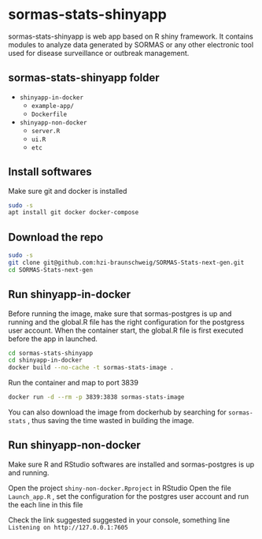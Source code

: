 # sormas-stats-shinyapp
sormas-stats-shinyapp is web app based on R shiny framework. It contains modules to analyze data generated by SORMAS or any other electronic tool used for disease surveillance or outbreak management. 

## sormas-stats-shinyapp folder
- `shinyapp-in-docker`
    - `example-app/`
    - `Dockerfile`
- `shinyapp-non-docker`
    - `server.R`
    - `ui.R`
    - `etc`

## Install softwares
Make sure git and docker is installed
```bash
sudo -s
apt install git docker docker-compose
```
## Download the repo
```bash
sudo -s
git clone git@github.com:hzi-braunschweig/SORMAS-Stats-next-gen.git
cd SORMAS-Stats-next-gen
```
## Run shinyapp-in-docker
Before running the image, make sure that sormas-postgres is up and running and the global.R file has the right configuration for the postgress user account. When the container start, the global.R file is first executed before the app in launched.
```bash
cd sormas-stats-shinyapp
cd shinyapp-in-docker
docker build --no-cache -t sormas-stats-image .
```
Run the container and map to port 3839
```bash
docker run -d --rm -p 3839:3838 sormas-stats-image
```

You can also download the image from dockerhub by searching for `sormas-stats` , thus saving the time wasted in building the image.

## Run shinyapp-non-docker
Make sure R and RStudio softwares are installed and sormas-postgres is up and running.

Open the project `shiny-non-docker.Rproject` in RStudio
Open the file `Launch_app.R` , set the configuration for the postgres user account and run the each line in this file

Check the link suggested suggested in your console, something line `Listening on http://127.0.0.1:7605`





